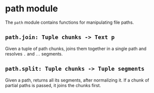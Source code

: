 path module
============================================================================

The `path` module contains functions for manipulating file paths.
  

  
`path.join: Tuple chunks -> Text p`
------------------------------------------------------------------------
Given a tuple of path chunks, joins them together in a single path and
resolves `.` and `..` segments.
  
`path.split: Tuple chunks -> Tuple segments`
------------------------------------------------------------------------
Given a path, returns all its segments, after normalizing it. If a 
chunk of partial paths is passed, it joins the chunks first.
  

